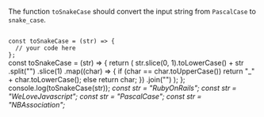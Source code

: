 The function `toSnakeCase` should convert the input string from `PascalCase` to `snake_case`.

<Editor lang="javascript" type="exercise" testMode="multipleInput">
<code>
const toSnakeCase = (str) => {
  // your code here
};
</code>

<solution>
const toSnakeCase = (str) => {
  return (
    str.slice(0, 1).toLowerCase() +
    str
      .split("")
      .slice(1)
      .map((char) => {
        if (char == char.toUpperCase()) return "_" + char.toLowerCase();
        else return char;
      })
      .join("")
  );
};
</solution>

<testcases>
<caller>
console.log(toSnakeCase(str));
</caller>
<testcase>
<i>
const str = "RubyOnRails";
</i>
</testcase>
<testcase>
<i>
const str = "WeLoveJavascript";
</i>
</testcase>
<testcase>
<i>
const str = "PascalCase";
</i>
</testcase>
<testcase>
<i>
const str = "NBAssociation";
</i>
</testcase>
</testcases>
</Editor>